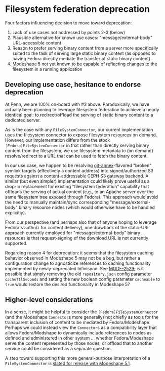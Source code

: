 # Filesystem federation deprecation

Four factors influencing decision to move toward deprecation:

1. Lack of use cases not addressed by points 2-3 (below)
2. Plausible alternative for known use cases: "message/external-body" 
URL-accessible content
3. Reason to prefer serving binary content from a server more specifically
suited to the task of serving large static binary content (as opposed to 
having Fedora directly mediate the transfer of static binary content)
4. Modeshape 5 not yet known to be capable of reflecting changes to the 
filesystem in a running application

## Developing use case, hesitance to endorse deprecation

At Penn, we are 100% on-board with #3 above. Paradoxically, we have 
actually been planning to leverage filesystem federation to achieve a 
nearly identical goal: to redirect/offload the serving of static binary 
content to a dedicated server. 

As is the case with any `FileSystemConnector`, our current implementation 
uses the filesystem connector to expose filesystem resources on demand. 
However, our implementation differs from the stock 
`[Fedora]FileSystemConnector` in that rather than directly serving binary 
content from the filesystem, we use filesystem metadata to (on demand) 
resolve/redirect to a URL that can be used to fetch the binary content.

In our use case, we happen to be resolving 
[git-annex](https://git-annex.branchable.com/)-flavored "broken" 
symlink targets (effectively a content address) into signed/authorized S3 
requests against a content-addressable CEPH S3 gateway backend. A similar 
(but even simpler) implementation could likely prove useful as a drop-in 
replacement for existing "filesystem federation" capability that offloads 
the serving of actual content (e.g., to an Apache server over the same 
filesystem tree exposed through Fedora). This approach would avoid the 
need to manually maintain/sync corresponding "message/external-body" binary 
resource nodes (which would otherwise have to be handled explicitly).

From our perspective (and perhaps also that of anyone hoping to leverage
Fedora's authn/z for content delivery), one drawback of the static-URL
approach currently employed for "message/external-body" binary resources
is that request-signing of the download URL is not currently supported. 

Regarding reason 4 for deprecation: it seems that the filesystem caching 
behavior observed in Modeshape 5 may not be a bug, but rather a configuration 
change to agnosticize references to caching functionality implemented by
newly-deprecated Infinispan. See 
[MODE-2529](https://issues.jboss.org/browse/MODE-2529); is it possible that
simply removing the old `repository.json` config parameter `cacheTtlSeconds`
and setting the new boolean config parameter `cacheable` to `true` would
restore the desired functionality in Modeshape 5?

## Higher-level considerations

In a sense, it might be helpful to consider the `[Fedora]FileSystemConnector`
(and the Modeshape `Connector`s more generally) not chiefly as tools for the 
transparent inclusion of content to be mediated by Fedora/Modeshape. Perhaps
we could instead view the `Connector`s as a compatibility layer that allows 
Fedora/Modshape to dynamically include references to nodes as defined and 
administered in other system ... whether Fedora/Modeshape serve the content 
represented by those nodes, or offload that to another service could be 
considered as a separate question. 

A step toward supporting this more general-purpose interpretation of a 
`FileSystemConnector` is [slated for release with Modeshape 5.1](https://issues.jboss.org/browse/MODE-2601).
